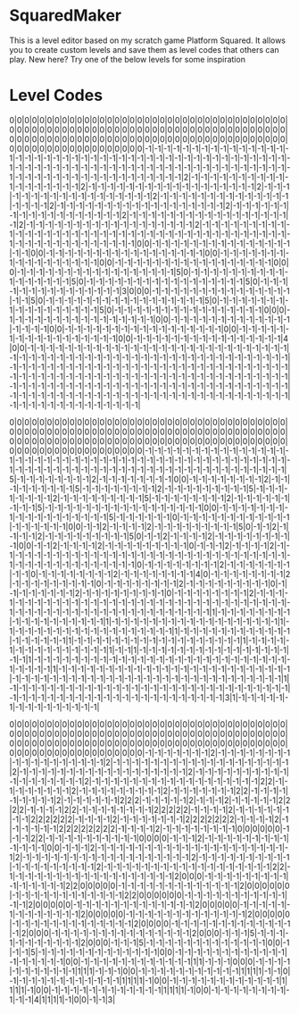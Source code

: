 # SquaredMaker

This is a level editor based on my scratch game Platform Squared. It allows you to create custom levels and save them as level codes that others can play. New here? Try one of the below levels for some inspiration

# Level Codes
0|0|0|0|0|0|0|0|0|0|0|0|0|0|0|0|0|0|0|0|0|0|0|0|0|0|0|0|0|0|0|0|0|0|0|0|0|0|0|0|0|0|0|0|0|0|0|0|0|0|0|0|0|0|0|0|0|0|0|0|0|0|0|0|0|0|0|0|0|0|0|0|0|0|0|0|0|0|0|0|0|0|0|0|0|0|0|0|0|0|0|0|0|0|0|0|0|0|0|0|0|0|0|0|0|0|0|0|0|0|0|0|0|0|0|0|0|0|0|0|0|0|0|0|0|0|0|0|0|-1|-1|-1|-1|-1|-1|-1|-1|-1|-1|-1|-1|-1|-1|-1|-1|-1|-1|-1|-1|-1|-1|-1|-1|-1|-1|-1|-1|-1|-1|-1|-1|-1|-1|-1|-1|-1|-1|-1|-1|-1|-1|-1|-1|-1|-1|-1|-1|-1|-1|-1|-1|-1|-1|-1|-1|-1|-1|-1|-1|-1|-1|-1|-1|-1|-1|-1|-1|-1|-1|-1|-1|-1|-1|-1|-1|-1|-1|-1|-1|-1|-1|-1|-1|-1|-1|-1|-1|-1|-1|-1|-1|-1|-1|2|-1|-1|-1|-1|-1|-1|-1|-1|-1|-1|-1|-1|-1|-1|-1|-1|-1|-1|2|-1|-1|-1|-1|-1|-1|-1|-1|-1|-1|-1|-1|-1|-1|-1|-1|-1|-1|2|-1|-1|-1|-1|-1|-1|-1|-1|-1|-1|-1|-1|-1|-1|-1|-1|-1|-1|2|-1|-1|-1|-1|-1|-1|-1|-1|-1|-1|-1|-1|-1|-1|-1|-1|-1|-1|2|-1|-1|-1|-1|-1|-1|-1|-1|-1|-1|-1|-1|-1|-1|-1|-1|-1|-1|2|-1|-1|-1|-1|-1|-1|-1|-1|-1|-1|-1|-1|-1|-1|-1|-1|-1|-1|2|-1|-1|-1|-1|-1|-1|-1|-1|-1|-1|-1|-1|-1|-1|-1|-1|-1|-1|2|-1|-1|-1|-1|-1|-1|-1|-1|-1|-1|-1|-1|-1|-1|-1|-1|-1|-1|2|-1|-1|-1|-1|-1|-1|-1|-1|-1|-1|-1|-1|-1|-1|-1|-1|-1|-1|-1|-1|-1|-1|-1|-1|-1|-1|-1|-1|-1|-1|-1|-1|-1|-1|-1|-1|-1|-1|-1|-1|-1|-1|-1|-1|-1|-1|-1|-1|-1|-1|-1|-1|-1|0|0|-1|-1|-1|-1|-1|-1|-1|-1|-1|-1|-1|-1|-1|-1|-1|-1|-1|0|0|-1|-1|-1|-1|-1|-1|-1|-1|-1|-1|-1|-1|-1|-1|-1|-1|-1|0|0|-1|-1|-1|-1|-1|-1|-1|-1|-1|-1|-1|-1|-1|-1|-1|-1|-1|0|0|-1|-1|-1|-1|-1|-1|-1|-1|-1|-1|-1|-1|-1|-1|-1|-1|-1|0|0|0|-1|-1|-1|-1|-1|-1|-1|-1|-1|-1|-1|-1|-1|-1|-1|-1|-1|5|0|-1|-1|-1|-1|-1|-1|-1|-1|-1|-1|-1|-1|-1|-1|-1|-1|-1|5|0|-1|-1|-1|-1|-1|-1|-1|-1|-1|-1|-1|-1|-1|-1|-1|-1|-1|5|0|-1|-1|-1|-1|-1|-1|-1|-1|-1|-1|-1|-1|-1|-1|-1|3|0|0|0|-1|-1|-1|-1|-1|-1|-1|-1|-1|-1|-1|-1|-1|-1|-1|-1|-1|5|0|-1|-1|-1|-1|-1|-1|-1|-1|-1|-1|-1|-1|-1|-1|-1|-1|-1|5|0|-1|-1|-1|-1|-1|-1|-1|-1|-1|-1|-1|-1|-1|-1|-1|-1|-1|5|0|-1|-1|-1|-1|-1|-1|-1|-1|-1|-1|-1|-1|-1|-1|-1|-1|0|0|0|-1|-1|-1|-1|-1|-1|-1|-1|-1|-1|-1|-1|-1|-1|-1|-1|0|0|-1|-1|-1|-1|-1|-1|-1|-1|-1|-1|-1|-1|-1|-1|-1|-1|-1|0|0|-1|-1|-1|-1|-1|-1|-1|-1|-1|-1|-1|-1|-1|-1|-1|-1|-1|0|0|-1|-1|-1|-1|-1|-1|-1|-1|-1|-1|-1|-1|-1|-1|-1|-1|-1|0|0|-1|-1|-1|-1|-1|-1|-1|-1|-1|-1|-1|-1|-1|-1|-1|-1|4|0|0|-1|-1|-1|-1|-1|-1|-1|-1|-1|-1|-1|-1|-1|-1|-1|-1|-1|-1|-1|-1|-1|-1|-1|-1|-1|-1|-1|-1|-1|-1|-1|-1|-1|-1|-1|-1|-1|-1|-1|-1|-1|-1|-1|-1|-1|-1|-1|-1|-1|-1|-1|-1|-1|-1|-1|-1|-1|-1|-1|-1|-1|-1|-1|-1|-1|-1|-1|-1|-1|-1|-1|-1|-1|-1|-1|-1|-1|-1|-1|-1|-1|-1|-1|-1|-1|-1|-1|-1|-1|-1|-1|-1|-1|-1|-1|-1|-1|-1|-1|-1|-1|-1|-1|-1|-1|-1|-1|-1|-1|-1|-1|-1|-1|-1|-1|-1|-1|-1|-1|-1|-1|-1|-1|-1|-1|-1|-1|-1|-1|-1|-1|-1|-1|-1|-1|-1|-1|-1|-1|-1|-1|-1|-1|-1|-1|-1|-1|-1|-1|-1|-1|-1|-1|-1|-1|-1|-1|-1|-1|-1|-1|-1|-1|-1|-1|-1|-1|-1|-1|-1|-1|-1|-1|-1|-1|-1|-1|-1|-1|-1|-1|-1|-1|-1|-1|-1|-1|-1|-1|-1|-1|-1|







0|0|0|0|0|0|0|0|0|0|0|0|0|0|0|0|0|0|0|0|0|0|0|0|0|0|0|0|0|0|0|0|0|0|0|0|0|0|0|0|0|0|0|0|0|0|0|0|0|0|0|0|0|0|0|0|0|0|0|0|0|0|0|0|0|0|0|0|0|0|0|0|0|0|0|0|0|0|0|0|0|0|0|0|0|0|0|0|0|0|0|0|0|0|0|0|0|0|0|0|0|0|0|0|0|0|0|0|0|0|0|0|0|0|0|0|0|0|0|0|0|0|0|0|0|0|0|0|0|-1|-1|-1|-1|-1|-1|-1|-1|-1|-1|-1|-1|-1|-1|-1|-1|-1|-1|-1|-1|-1|-1|-1|-1|-1|-1|-1|-1|-1|-1|-1|-1|-1|-1|-1|-1|-1|-1|-1|-1|-1|-1|-1|-1|-1|-1|-1|-1|-1|-1|-1|-1|-1|-1|-1|-1|-1|-1|-1|-1|-1|-1|-1|-1|-1|-1|-1|-1|-1|-1|-1|-1|-1|-1|-1|5|-1|-1|-1|-1|-1|-1|-1|-1|2|-1|-1|-1|-1|-1|-1|-1|-1|0|0|-1|-1|-1|-1|-1|-1|-1|-1|2|-1|-1|-1|-1|-1|-1|-1|-1|-1|5|-1|-1|-1|-1|-1|-1|-1|-1|2|-1|-1|-1|-1|-1|-1|-1|-1|-1|5|-1|-1|-1|-1|-1|-1|-1|-1|2|-1|-1|-1|-1|-1|-1|-1|-1|-1|5|-1|-1|-1|-1|-1|-1|-1|-1|2|-1|-1|-1|-1|-1|-1|-1|-1|-1|5|-1|-1|-1|-1|-1|-1|-1|-1|-1|-1|-1|-1|-1|-1|-1|-1|-1|0|0|-1|-1|-1|-1|-1|-1|-1|-1|-1|-1|-1|-1|-1|-1|-1|-1|-1|-1|5|-1|-1|-1|-1|-1|-1|0|-1|-1|-1|-1|-1|-1|-1|-1|-1|-1|-1|-1|-1|-1|-1|-1|-1|-1|0|0|-1|-1|2|-1|-1|-1|-1|2|-1|-1|-1|-1|-1|-1|-1|-1|-1|5|0|-1|-1|2|-1|-1|-1|-1|2|-1|-1|-1|-1|-1|-1|-1|-1|-1|5|0|-1|-1|2|-1|-1|-1|-1|2|-1|-1|-1|-1|-1|-1|-1|-1|-1|0|0|-1|-1|2|-1|-1|-1|-1|2|-1|-1|-1|-1|-1|-1|-1|-1|-1|0|-1|-1|-1|2|-1|-1|-1|-1|2|-1|-1|-1|-1|-1|-1|-1|-1|-1|-1|-1|-1|-1|-1|-1|-1|-1|-1|-1|-1|-1|-1|-1|-1|-1|-1|-1|-1|-1|-1|-1|-1|-1|-1|-1|-1|-1|-1|-1|-1|-1|-1|-1|-1|-1|0|-1|-1|-1|-1|-1|-1|-1|-1|2|-1|-1|-1|-1|-1|-1|-1|-1|-1|0|-1|-1|-1|-1|-1|-1|-1|-1|2|-1|-1|-1|-1|-1|-1|-1|-1|4|0|-1|-1|-1|-1|-1|-1|-1|-1|2|-1|-1|-1|-1|-1|-1|-1|-1|-1|0|-1|-1|-1|-1|-1|-1|-1|-1|2|-1|-1|-1|-1|-1|-1|-1|-1|-1|0|-1|-1|-1|-1|-1|-1|-1|-1|2|-1|-1|-1|-1|-1|-1|-1|-1|-1|0|-1|-1|-1|-1|-1|-1|-1|-1|2|-1|-1|-1|-1|-1|-1|-1|-1|-1|-1|-1|-1|-1|-1|-1|-1|-1|-1|-1|-1|-1|-1|-1|-1|-1|-1|-1|-1|-1|-1|-1|-1|-1|-1|-1|-1|-1|-1|-1|-1|-1|-1|-1|-1|-1|-1|-1|-1|-1|-1|-1|-1|-1|-1|-1|1|-1|-1|-1|-1|-1|-1|-1|-1|-1|-1|-1|-1|-1|-1|-1|-1|-1|-1|1|-1|-1|-1|-1|-1|-1|-1|-1|-1|-1|-1|-1|-1|-1|-1|-1|-1|-1|1|-1|-1|-1|-1|-1|-1|-1|-1|-1|-1|-1|-1|-1|-1|-1|-1|-1|-1|1|-1|-1|-1|-1|-1|-1|-1|-1|-1|-1|-1|-1|-1|-1|-1|-1|-1|-1|1|-1|-1|-1|-1|-1|-1|-1|-1|-1|-1|-1|-1|-1|-1|-1|-1|-1|-1|1|-1|-1|-1|-1|-1|-1|-1|-1|-1|-1|-1|-1|-1|-1|-1|1|-1|-1|1|-1|-1|-1|-1|-1|-1|-1|-1|-1|-1|-1|-1|-1|-1|-1|-1|-1|-1|1|-1|-1|-1|-1|-1|-1|-1|-1|-1|-1|-1|-1|-1|-1|-1|-1|-1|-1|-1|-1|-1|-1|-1|-1|-1|-1|-1|-1|-1|-1|-1|-1|1|-1|-1|-1|-1|-1|-1|-1|-1|-1|-1|-1|-1|-1|-1|-1|-1|-1|-1|-1|-1|-1|-1|-1|-1|-1|-1|-1|-1|-1|-1|-1|-1|-1|-1|-1|-1|-1|-1|-1|-1|-1|-1|-1|-1|-1|-1|-1|-1|-1|-1|-1|-1|-1|-1|1|-1|-1|-1|-1|-1|-1|-1|-1|-1|-1|-1|-1|-1|-1|-1|-1|-1|-1|-1|-1|-1|-1|-1|-1|-1|-1|-1|-1|-1|-1|-1|-1|-1|-1|-1|-1|-1|-1|-1|-1|-1|-1|-1|-1|-1|-1|-1|-1|-1|-1|-1|-1|-1|3|1|-1|-1|-1|-1|-1|-1|-1|-1|-1|-1|-1|-1|-1|-1|-1|




0|0|0|0|0|0|0|0|0|0|0|0|0|0|0|0|0|0|0|0|0|0|0|0|0|0|0|0|0|0|0|0|0|0|0|0|0|0|0|0|0|0|0|0|0|0|0|0|0|0|0|0|0|0|0|0|0|0|0|0|0|0|0|0|0|0|0|0|0|0|0|0|0|0|0|0|0|0|0|0|0|0|0|0|0|0|0|0|0|0|0|0|0|0|0|0|0|0|0|0|0|0|0|0|0|0|0|0|0|0|0|0|0|0|0|0|0|0|0|0|0|0|0|0|0|0|0|0|0|-1|-1|-1|-1|-1|-1|-1|2|-1|-1|-1|-1|-1|-1|-1|-1|-1|-1|-1|-1|-1|-1|-1|-1|-1|-1|2|-1|-1|-1|-1|-1|-1|-1|-1|-1|-1|-1|-1|-1|-1|-1|-1|-1|-1|-1|2|-1|-1|-1|-1|-1|-1|-1|-1|-1|-1|-1|-1|-1|-1|-1|-1|-1|-1|2|-1|-1|-1|-1|-1|-1|-1|-1|-1|-1|-1|-1|-1|-1|-1|-1|-1|-1|2|-1|-1|-1|-1|-1|-1|-1|-1|-1|-1|-1|-1|-1|-1|-1|-1|-1|-1|2|2|-1|-1|-1|-1|-1|-1|-1|-1|2|-1|-1|-1|-1|-1|-1|-1|-1|-1|2|-1|-1|-1|-1|-1|-1|-1|2|2|-1|-1|-1|-1|-1|-1|-1|-1|-1|2|-1|-1|-1|-1|-1|-1|2|2|2|-1|-1|-1|-1|-1|2|-1|-1|-1|2|-1|-1|-1|-1|-1|2|2|2|2|-1|-1|-1|-1|2|2|-1|-1|-1|-1|-1|-1|-1|-1|2|2|2|2|2|-1|-1|-1|-1|2|-1|-1|-1|-1|-1|-1|-1|-1|2|2|2|2|2|2|-1|-1|-1|-1|2|-1|-1|-1|-1|-1|-1|-1|2|2|2|2|2|2|2|-1|-1|-1|-1|2|-1|-1|-1|-1|-1|-1|2|2|2|2|2|2|2|2|-1|-1|-1|-1|2|-1|-1|-1|-1|-1|-1|-1|-1|0|0|0|0|0|0|-1|-1|-1|2|2|-1|-1|-1|-1|-1|-1|-1|-1|-1|-1|0|0|0|0|-1|-1|-1|2|-1|-1|-1|-1|-1|-1|-1|-1|-1|-1|-1|-1|-1|0|0|-1|-1|-1|2|-1|-1|-1|-1|-1|-1|-1|-1|-1|-1|-1|-1|-1|-1|-1|-1|-1|-1|-1|-1|-1|2|-1|-1|-1|-1|-1|-1|-1|-1|-1|-1|-1|-1|-1|-1|-1|-1|-1|-1|2|-1|-1|-1|-1|-1|-1|-1|-1|-1|-1|-1|-1|-1|-1|-1|-1|-1|-1|-1|2|-1|-1|-1|-1|-1|-1|-1|-1|-1|-1|-1|-1|-1|-1|-1|-1|-1|-1|2|2|-1|-1|-1|-1|-1|-1|-1|-1|-1|-1|-1|-1|-1|-1|-1|-1|-1|-1|2|0|0|0|-1|-1|-1|-1|-1|-1|-1|-1|-1|-1|-1|-1|-1|-1|-1|2|2|0|0|0|0|0|-1|-1|-1|-1|-1|-1|-1|-1|-1|-1|-1|-1|-1|2|0|0|0|0|0|0|-1|-1|-1|-1|-1|-1|-1|-1|-1|-1|-1|-1|2|2|0|0|0|0|0|0|-1|-1|-1|-1|-1|-1|-1|-1|-1|-1|-1|-1|-1|2|0|0|0|0|0|-1|-1|-1|-1|-1|-1|-1|-1|-1|-1|-1|-1|-1|2|0|0|0|0|0|-1|-1|-1|-1|-1|-1|-1|-1|-1|-1|-1|-1|-1|2|0|0|0|0|0|-1|-1|-1|-1|-1|-1|-1|-1|-1|-1|-1|-1|-1|2|0|0|0|0|0|-1|-1|-1|-1|-1|-1|-1|-1|-1|-1|-1|-1|-1|2|0|0|0|0|-1|-1|-1|-1|-1|-1|-1|-1|-1|-1|-1|-1|-1|-1|2|0|0|0|-1|-1|-1|-1|-1|-1|-1|-1|-1|-1|-1|-1|-1|-1|-1|2|0|0|0|-1|-1|-1|5|-1|-1|-1|-1|-1|-1|-1|-1|-1|-1|-1|2|0|0|0|-1|-1|-1|5|-1|-1|-1|-1|-1|-1|-1|-1|-1|-1|-1|-1|-1|0|0|-1|-1|-1|5|-1|-1|-1|-1|-1|-1|-1|-1|-1|-1|-1|-1|-1|0|0|-1|-1|-1|-1|-1|-1|-1|-1|-1|-1|-1|-1|-1|-1|-1|-1|-1|-1|0|0|-1|-1|-1|-1|-1|-1|-1|-1|-1|-1|-1|-1|1|1|-1|-1|-1|0|0|0|-1|-1|-1|-1|-1|-1|-1|-1|-1|-1|-1|1|1|1|-1|-1|-1|0|0|-1|-1|-1|-1|-1|-1|-1|-1|-1|-1|-1|1|1|1|1|-1|-1|0|-1|-1|-1|-1|-1|-1|-1|-1|-1|-1|-1|-1|1|1|1|1|-1|0|0|-1|-1|-1|-1|-1|-1|-1|-1|-1|-1|-1|-1|1|1|1|1|-1|0|0|-1|-1|-1|-1|-1|-1|-1|-1|-1|-1|-1|-1|1|1|1|1|-1|0|0|-1|-1|-1|-1|-1|-1|-1|-1|-1|-1|-1|4|1|1|1|1|-1|0|0|-1|-1|3|
